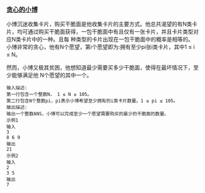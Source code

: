 ### [贪心的小博](<https://www.nowcoder.com/practice/0b9057782d064aeca1897bc1cfda4092?tpId=128&&tqId=33805&rp=1&ru=/ta/exam-meituan&qru=/ta/exam-meituan/question-ranking>)
小博沉迷收集卡片，购买干脆面是他收集卡片的主要方式。他总共渴望的有N类卡片，均可通过购买干脆面获得，一包干脆面中有且仅有一张卡片，并且卡片类型对应N类卡片中的一种。且每 种类型的卡片出现在一包干脆面中的概率是相等的。 
小博非常的贪心，他有N个愿望，第i个愿望即为:拥有至少pi张i类卡片，其中1 ≤ i ≤ N。              

然而，小博又极其贫困，他想知道最少需要买多少干脆面，使得在最坏情况下，至少能够满足他 N个愿望的其中一个。

```
输入描述:
第一行包含一个整数N， 1 ≤ N ≤ 105。
第二行包含N个整数pi，pi表示小博希望至少拥有的i类卡片数量。1 ≤ pi ≤ 105。
输出描述:
输出一个整数ANS，小博可以完成至少一个愿望需要购买的最少的干脆面的数量。
示例1
输入
3
8 6 9
输出
21
示例2
输入
2
3 5
输出
7
```
